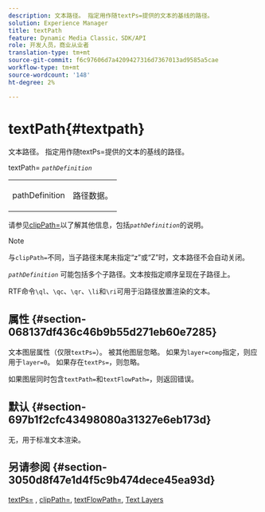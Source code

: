 ```yaml
---
description: 文本路径。 指定用作随textPs=提供的文本的基线的路径。
solution: Experience Manager
title: textPath
feature: Dynamic Media Classic，SDK/API
role: 开发人员，商业从业者
translation-type: tm+mt
source-git-commit: f6c97606d7a4209427316d7367013ad9585a5cae
workflow-type: tm+mt
source-wordcount: '148'
ht-degree: 2%

---
```



# textPath{#textpath}

文本路径。 指定用作随textPs=提供的文本的基线的路径。

textPath= *`pathDefinition`*

<table id="simpletable_74F549E8625B483A9B334B24A7EB6D22"> 
 <tr class="strow"> 
  <td class="stentry"> <p><span class="varname"> pathDefinition</span> </p> </td> 
  <td class="stentry"> <p>路径数据。 </p></td> 
 </tr> 
</table>

请参见[clipPath=](../../../../../is-api/http-ref/image-serving-api-ref/c-http-protocol-reference/c-command-reference/r-clippath.md#reference-8139b1b52dc54749b51b109521ddf83d)以了解其他信息，包括&#x200B;*`pathDefinition`*&#x200B;的说明。

>[!NOTE]
>
>与`clipPath=`不同，当子路径末尾未指定“z”或“Z”时，文本路径不会自动关闭。

*`pathDefinition`* 可能包括多个子路径。文本按指定顺序呈现在子路径上。

RTF命令`\ql`、`\qc`、`\qr`、`\li`和`\ri`可用于沿路径放置渲染的文本。

## 属性 {#section-068137df436c46b9b55d271eb60e7285}

文本图层属性（仅限`textPs=`）。 被其他图层忽略。 如果为`layer=comp`指定，则应用于`layer=0`。 如果存在`textPs=`，则忽略。

如果图层同时包含`textPath=`和`textFlowPath=`，则返回错误。

## 默认 {#section-697b1f2cfc43498080a31327e6eb173d}

无，用于标准文本渲染。

## 另请参阅 {#section-3050d8f47e1d4f5c9b474dece45ea93d}

[textPs=](../../../../../is-api/http-ref/image-serving-api-ref/c-http-protocol-reference/c-command-reference/r-textps.md#reference-4209a2a6169f44278da2647cfb0cd767) ,  [clipPath=](../../../../../is-api/http-ref/image-serving-api-ref/c-http-protocol-reference/c-command-reference/r-clippath.md#reference-8139b1b52dc54749b51b109521ddf83d),  [textFlowPath=](../../../../../is-api/http-ref/image-serving-api-ref/c-http-protocol-reference/c-command-reference/r-textflowpath.md#reference-0b8d9493d71342f0b6a64a6d221584ef),  [Text Layers](../../../../../is-api/http-ref/image-serving-api-ref/c-http-protocol-reference/c-text-formatting/r-text-layers.md#reference-47e78cfb18134db5ab09e17af14a6a8f)
